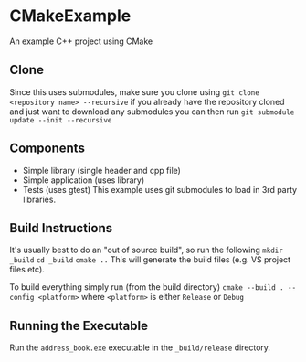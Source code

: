 # CMakeExample
An example C++ project using CMake

## Clone
Since this uses submodules, make sure you clone using
`git clone <repository name> --recursive`
if you already have the repository cloned and just want to download any submodules you can then run
`git submodule update --init --recursive`

## Components
- Simple library (single header and cpp file)
- Simple application (uses library)
- Tests (uses gtest)
This example uses git submodules to load in 3rd party libraries.

## Build Instructions
It's usually best to do an "out of source build", so run the following
`mkdir _build`
`cd _build`
`cmake ..`
This will generate the build files (e.g. VS project files etc).

To build everything simply run (from the build directory)
`cmake --build . --config <platform>`
where `<platform>` is either `Release` or `Debug`

## Running the Executable
Run the `address_book.exe` executable in the `_build/release` directory.
